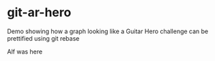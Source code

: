 # git-ar-hero
Demo showing how a graph looking like a Guitar Hero challenge can be prettified using git rebase

Alf was here
